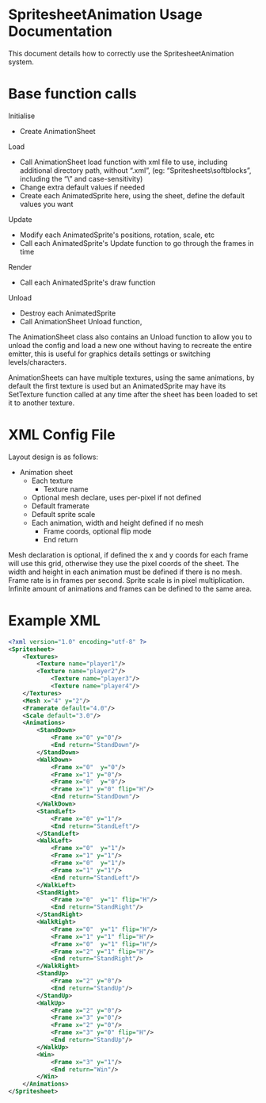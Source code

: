 SpritesheetAnimation Usage Documentation
==============

This document details how to correctly use the SpritesheetAnimation system.

# Base function calls

Initialise
 * Create AnimationSheet

Load
 * Call AnimationSheet load function with xml file to use, including additional directory path, without “.xml”, (eg: “Spritesheets\\softblocks”, including the “\\” and case-sensitivity)
 * Change extra default values if needed
 * Create each AnimatedSprite here, using the sheet, define the default values you want
 
Update
 * Modify each AnimatedSprite's positions, rotation, scale, etc
 * Call each AnimatedSprite's Update function to go through the frames in time
 
Render
 * Call each AnimatedSprite's draw function
 
Unload
 * Destroy each AnimatedSprite
 * Call AnimationSheet Unload function,

The AnimationSheet class also contains an Unload function to allow you to unload the config and load a new one without having to recreate the entire emitter, this is useful for graphics details settings or switching levels/characters.

AnimationSheets can have multiple textures, using the same animations, by default the first texture is used but an AnimatedSprite may have its SetTexture function called at any time after the sheet has been loaded to set it to another texture.

# XML Config File

Layout design is as follows:

 * Animation sheet
    * Each texture
       * Texture name
    * Optional mesh declare, uses per-pixel if not defined
    * Default framerate
    * Default sprite scale
    * Each animation, width and height defined if no mesh
       * Frame coords, optional flip mode
       * End return

Mesh declaration is optional, if defined the x and y coords for each frame will use this grid, otherwise they use the pixel coords of the sheet.
The width and height in each animation must be defined if there is no mesh.
Frame rate is in frames per second.
Sprite scale is in pixel multiplication.
Infinite amount of animations and frames can be defined to the same area.

# Example XML

```XML
<?xml version="1.0" encoding="utf-8" ?>
<Spritesheet>
	<Textures>
   		<Texture name="player1"/>
   		<Texture name="player2"/>
    		<Texture name="player3"/>
    		<Texture name="player4"/>
  	</Textures>
  	<Mesh x="4" y="2"/>
	<Framerate default="4.0"/>
  	<Scale default="3.0"/>
	<Animations>
		<StandDown>
			<Frame x="0" y="0"/>
			<End return="StandDown"/>
		</StandDown>
		<WalkDown>
			<Frame x="0"  y="0"/>
			<Frame x="1" y="0"/>
			<Frame x="0"  y="0"/>
			<Frame x="1" y="0" flip="H"/>
			<End return="StandDown"/>
		</WalkDown>
		<StandLeft>
			<Frame x="0" y="1"/>
			<End return="StandLeft"/>
		</StandLeft>
		<WalkLeft>
			<Frame x="0"  y="1"/>
			<Frame x="1" y="1"/>
			<Frame x="0"  y="1"/>
			<Frame x="1" y="1"/>
			<End return="StandLeft"/>
		</WalkLeft>
		<StandRight>
			<Frame x="0"  y="1" flip="H"/>
			<End return="StandRight"/>
		</StandRight>
		<WalkRight>
			<Frame x="0"  y="1" flip="H"/>
			<Frame x="1" y="1" flip="H"/>
			<Frame x="0"  y="1" flip="H"/>
			<Frame x="2" y="1" flip="H"/>
			<End return="StandRight"/>
		</WalkRight>
		<StandUp>
			<Frame x="2" y="0"/>
			<End return="StandUp"/>
		</StandUp>
		<WalkUp>
			<Frame x="2" y="0"/>
			<Frame x="3" y="0"/>
			<Frame x="2" y="0"/>
			<Frame x="3" y="0" flip="H"/>
			<End return="StandUp"/>
		</WalkUp>
		<Win>
			<Frame x="3" y="1"/>
			<End return="Win"/>
		</Win>
	</Animations>
</Spritesheet>
```